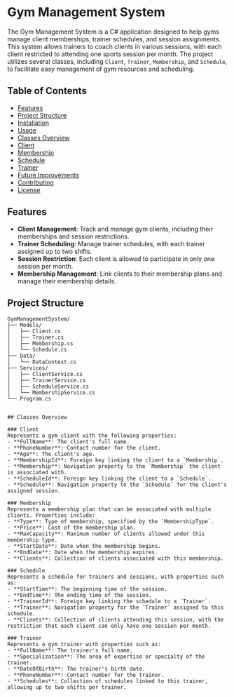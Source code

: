 ﻿# Gym Management System

The Gym Management System is a C# application designed to help gyms manage client memberships, trainer schedules, and session assignments. This system allows trainers to coach clients in various sessions, with each client restricted to attending one sports session per month. The project utilizes several classes, including `Client`, `Trainer`, `Membership`, and `Schedule`, to facilitate easy management of gym resources and scheduling.

## Table of Contents
- [Features](#features)
- [Project Structure](#project-structure)
- [Installation](#installation)
- [Usage](#usage)
- [Classes Overview](#classes-overview)
- [Client](#client)
- [Membership](#membership)
- [Schedule](#schedule)
- [Trainer](#trainer)
- [Future Improvements](#future-improvements)
- [Contributing](#contributing)
- [License](#license)

## Features
- **Client Management**: Track and manage gym clients, including their memberships and session restrictions.
- **Trainer Scheduling**: Manage trainer schedules, with each trainer assigned up to two shifts.
- **Session Restriction**: Each client is allowed to participate in only one session per month.
- **Membership Management**: Link clients to their membership plans and manage their membership details.

## Project Structure

```plaintext
GymManagementSystem/
├── Models/
│   ├── Client.cs
│   ├── Trainer.cs
│   ├── Membership.cs
│   └── Schedule.cs
├── Data/
│   └── DataContext.cs
├── Services/
│   ├── ClientService.cs
│   ├── TrainerService.cs
│   ├── ScheduleService.cs
│   └── MembershipService.cs
└── Program.cs


## Classes Overview

### Client
Represents a gym client with the following properties:
- **FullName**: The client's full name.
- **PhoneNumber**: Contact number for the client.
- **Age**: The client's age.
- **MembershipId**: Foreign key linking the client to a `Membership`.
- **Membership**: Navigation property to the `Membership` the client is associated with.
- **ScheduleId**: Foreign key linking the client to a `Schedule`.
- **Schedule**: Navigation property to the `Schedule` for the client's assigned session.

### Membership
Represents a membership plan that can be associated with multiple clients. Properties include:
- **Type**: Type of membership, specified by the `MembershipType`.
- **Price**: Cost of the membership plan.
- **MaxCapacity**: Maximum number of clients allowed under this membership type.
- **StartDate**: Date when the membership begins.
- **EndDate**: Date when the membership expires.
- **Clients**: Collection of clients associated with this membership.

### Schedule
Represents a schedule for trainers and sessions, with properties such as:
- **StartTime**: The beginning time of the session.
- **EndTime**: The ending time of the session.
- **TrainerId**: Foreign key linking the schedule to a `Trainer`.
- **Trainer**: Navigation property for the `Trainer` assigned to this schedule.
- **Clients**: Collection of clients attending this session, with the restriction that each client can only have one session per month.

### Trainer
Represents a gym trainer with properties such as:
- **FullName**: The trainer's full name.
- **Specialization**: The area of expertise or specialty of the trainer.
- **DateOfBirth**: The trainer's birth date.
- **PhoneNumber**: Contact number for the trainer.
- **Schedules**: Collection of schedules linked to this trainer, allowing up to two shifts per trainer.
